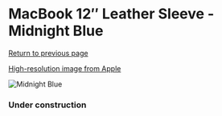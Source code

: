 # MacBook 12″ Leather Sleeve - Midnight Blue

[Return to previous page](/macbook)

[High-resolution image from Apple](https://store.storeimages.cdn-apple.com/8756/as-images.apple.com/is/MQG02?wid=4500&hei=4500&fmt=png)

<div style="width: 384px"><img src="/everysource/MQG02.png" alt="Midnight Blue"></div>

### Under construction
